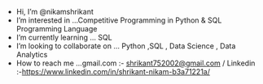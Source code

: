 -  Hi, I’m @nikamshrikant
-  I’m interested in ...Competitive Programming in Python & SQL Programming Language
-  I’m currently learning ... SQL
-  I’m looking to collaborate on ... Python ,SQL , Data Science , Data Analytics
-  How to reach me ...gmail.com :- shrikant752002@gmail.com / Linkedin :-https://www.linkedin.com/in/shrikant-nikam-b3a71221a/

<!---
nikamshrikant/nikamshrikant is a ✨ special ✨ repository because its `README.md` (this file) appears on your GitHub profile.
You can click the Preview link to take a look at your changes.
--->
